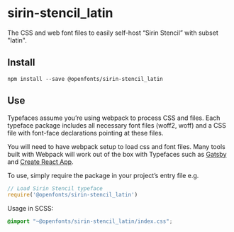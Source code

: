
# sirin-stencil_latin

The CSS and web font files to easily self-host “Sirin Stencil” with subset "latin".

## Install

`npm install --save @openfonts/sirin-stencil_latin`

## Use

Typefaces assume you’re using webpack to process CSS and files. Each typeface
package includes all necessary font files (woff2, woff) and a CSS file with
font-face declarations pointing at these files.

You will need to have webpack setup to load css and font files. Many tools built
with Webpack will work out of the box with Typefaces such as [Gatsby](https://github.com/gatsbyjs/gatsby)
and [Create React App](https://github.com/facebookincubator/create-react-app).

To use, simply require the package in your project’s entry file e.g.

```javascript
// Load Sirin Stencil typeface
require('@openfonts/sirin-stencil_latin')
```

Usage in SCSS:
```scss
@import "~@openfonts/sirin-stencil_latin/index.css";
```
